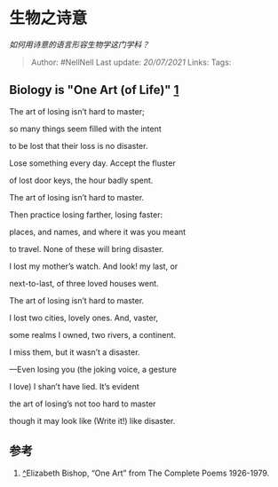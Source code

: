 # 生物之诗意
*如何用诗意的语言形容生物学这门学科？*


> Author: #NellNell 
Last update: *20/07/2021* 
Links:
Tags: 
  

## Biology is "One Art (of Life)" [1](#ref_1)

The art of losing isn’t hard to master;

so many things seem filled with the intent

to be lost that their loss is no disaster.

  
  

Lose something every day. Accept the fluster

of lost door keys, the hour badly spent.

The art of losing isn’t hard to master.

  

  

Then practice losing farther, losing faster:

places, and names, and where it was you meant

to travel. None of these will bring disaster.

  

  

I lost my mother’s watch. And look! my last, or

next-to-last, of three loved houses went.

The art of losing isn’t hard to master.

  

  

I lost two cities, lovely ones. And, vaster,

some realms I owned, two rivers, a continent.

I miss them, but it wasn’t a disaster.

  

  

—Even losing you (the joking voice, a gesture

I love) I shan’t have lied. It’s evident

the art of losing’s not too hard to master

though it may look like (Write it!) like disaster.

## 参考

1.  [^](#ref_1_0)Elizabeth Bishop, “One Art” from The Complete Poems 1926-1979.